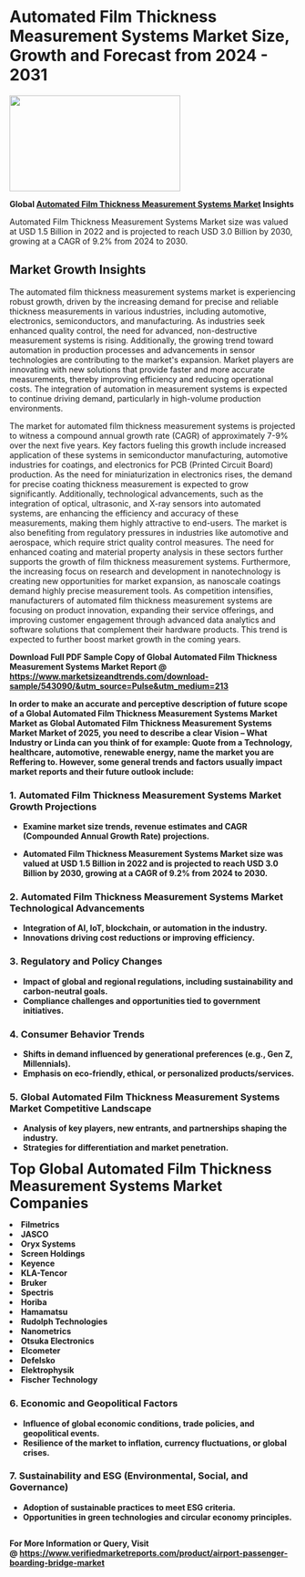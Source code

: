 <H1>Automated Film Thickness Measurement Systems Market Size, Growth and Forecast from 2024 - 2031</H1><img class="aligncenter size-medium wp-image-584254" src="https://thirdeyenews.in/wp-content/uploads/2024/09/Global-Market-Research-300x168.jpeg" alt="" width="300" height="168" /><p><strong>Global&nbsp;<a href="https://www.marketsizeandtrends.com/download-sample/543090/&amp;utm_source=Pulse&amp;utm_medium=213">Automated Film Thickness Measurement Systems Market</a> Insights</strong></p><p>Automated Film Thickness Measurement Systems Market size was valued at USD 1.5 Billion in 2022 and is projected to reach USD 3.0 Billion by 2030, growing at a CAGR of 9.2% from 2024 to 2030.</p><p><h2>Market Growth Insights</h2> <p>The automated film thickness measurement systems market is experiencing robust growth, driven by the increasing demand for precise and reliable thickness measurements in various industries, including automotive, electronics, semiconductors, and manufacturing. As industries seek enhanced quality control, the need for advanced, non-destructive measurement systems is rising. Additionally, the growing trend toward automation in production processes and advancements in sensor technologies are contributing to the market's expansion. Market players are innovating with new solutions that provide faster and more accurate measurements, thereby improving efficiency and reducing operational costs. The integration of automation in measurement systems is expected to continue driving demand, particularly in high-volume production environments.</p> <p><strong></strong></p> <p>The market for automated film thickness measurement systems is projected to witness a compound annual growth rate (CAGR) of approximately 7-9% over the next five years. Key factors fueling this growth include increased application of these systems in semiconductor manufacturing, automotive industries for coatings, and electronics for PCB (Printed Circuit Board) production. As the need for miniaturization in electronics rises, the demand for precise coating thickness measurement is expected to grow significantly. Additionally, technological advancements, such as the integration of optical, ultrasonic, and X-ray sensors into automated systems, are enhancing the efficiency and accuracy of these measurements, making them highly attractive to end-users. The market is also benefiting from regulatory pressures in industries like automotive and aerospace, which require strict quality control measures. The need for enhanced coating and material property analysis in these sectors further supports the growth of film thickness measurement systems. Furthermore, the increasing focus on research and development in nanotechnology is creating new opportunities for market expansion, as nanoscale coatings demand highly precise measurement tools. As competition intensifies, manufacturers of automated film thickness measurement systems are focusing on product innovation, expanding their service offerings, and improving customer engagement through advanced data analytics and software solutions that complement their hardware products. This trend is expected to further boost market growth in the coming years. <p><strong></p><p><span class=""><strong>Download Full PDF Sample Copy of Global Automated Film Thickness Measurement Systems Market Report</strong> @ <a href="https://www.marketsizeandtrends.com/download-sample/543090/&amp;utm_source=Pulse&amp;utm_medium=213" target="_blank">https://www.marketsizeandtrends.com/download-sample/543090/&amp;utm_source=Pulse&amp;utm_medium=213</a></span></p><p>In order to make an accurate and perceptive description of future scope of a Global&nbsp;Automated Film Thickness Measurement Systems Market Market as Global&nbsp;Automated Film Thickness Measurement Systems Market Market of 2025, you need to describe a clear Vision &ndash; What Industry or Linda can you think of for example: Quote from a Technology, healthcare, automotive, renewable energy, name the market you are Reffering to. However, some general trends and factors usually impact market reports and their future outlook include:</p><h3>1.&nbsp;<strong>Automated Film Thickness Measurement Systems Market Growth Projections</strong></h3><ul><li>Examine market size trends, revenue estimates and CAGR (Compounded Annual Growth Rate) projections.</li><li><p>Automated Film Thickness Measurement Systems Market size was valued at USD 1.5 Billion in 2022 and is projected to reach USD 3.0 Billion by 2030, growing at a CAGR of 9.2% from 2024 to 2030.</p></li></ul><h3>2.&nbsp;<strong>Automated Film Thickness Measurement Systems Market Technological Advancements</strong></h3><ul><li>Integration of AI, IoT, blockchain, or automation in the industry.</li><li>Innovations driving cost reductions or improving efficiency.</li></ul><h3>3.&nbsp;<strong>Regulatory and Policy Changes</strong></h3><ul><li>Impact of global and regional regulations, including sustainability and carbon-neutral goals.</li><li>Compliance challenges and opportunities tied to government initiatives.</li></ul><h3>4.&nbsp;<strong>Consumer Behavior Trends</strong></h3><ul><li>Shifts in demand influenced by generational preferences (e.g., Gen Z, Millennials).</li><li>Emphasis on eco-friendly, ethical, or personalized products/services.</li></ul><h3>5.&nbsp;<strong>Global Automated Film Thickness Measurement Systems Market Competitive Landscape</strong></h3><ul><li>Analysis of key players, new entrants, and partnerships shaping the industry.</li><li>Strategies for differentiation and market penetration.</li></ul><p data-pm-slice="1 1 []"><span style="color: inherit; font-family: inherit; font-size: 25px;">Top Global Automated Film Thickness Measurement Systems Market Companies</span></p><div class="" data-test-id=""><p><li>Filmetrics</li><li> JASCO</li><li> Oryx Systems</li><li> Screen Holdings</li><li> Keyence</li><li> KLA-Tencor</li><li> Bruker</li><li> Spectris</li><li> Horiba</li><li> Hamamatsu</li><li> Rudolph Technologies</li><li> Nanometrics</li><li> Otsuka Electronics</li><li> Elcometer</li><li> Defelsko</li><li> Elektrophysik</li><li> Fischer Technology</li></p></div><h3>6.&nbsp;<strong>Economic and Geopolitical Factors</strong></h3><ul><li>Influence of global economic conditions, trade policies, and geopolitical events.</li><li>Resilience of the market to inflation, currency fluctuations, or global crises.</li></ul><h3>7.&nbsp;<strong>Sustainability and ESG (Environmental, Social, and Governance)</strong></h3><ul><li>Adoption of sustainable practices to meet ESG criteria.</li><li>Opportunities in green technologies and circular economy principles.</li></ul><h2><strong style="font-size: 14px;">For More Information or Query, Visit @&nbsp;</strong><a style="background-color: #ffffff; font-size: 14px;" href="https://www.marketsizeandtrends.com/report/automated-film-thickness-measurement-systems-market/" target="_blank">https://www.verifiedmarketreports.com/product/airport-passenger-boarding-bridge-market</a></h2>
